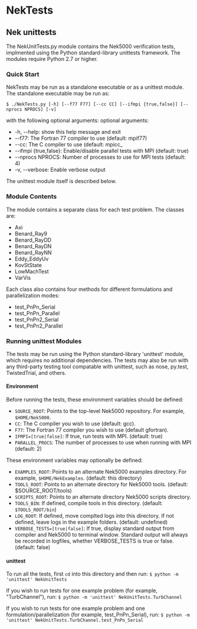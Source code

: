 NekTests
========
Nek unittests
-------------

The NekUnitTests.py module contains the Nek5000 verification tests, implmented 
using the Python standard-library unittests framework.  The modules require 
Python 2.7 or higher.  

### Quick Start

NekTests may be run as a standalone executable or as a unittest module.
The standalone executable may be run as:

`$ ./NekTests.py [-h] [--f77 F77] [--cc CC] [--ifmpi {true,false}] [--nprocs NPROCS] [-v]
`

with the following optional arguments:
optional arguments:
*  -h, --help: show this help message and exit
*  --f77:  The Fortran 77 compiler to use (default: mpif77)
*  --cc:  The C compiler to use (default: mpicc_
*  --ifmpi {true,false}:  Enable/disable parallel tests with MPI (default: true)
*  --nprocs NPROCS:  Number of processes to use for MPI tests (default: 4)
*  -v, --verbose:  Enable verbose output

The unittest module itself is described below.

### Module Contents

The module contains a separate class for each test problem.  The classes are:
* Axi
* Benard_Ray9
* Benard_RayDD
* Benard_RayDN
* Benard_RayNN
* Eddy_EddyUv
* KovStState
* LowMachTest
* VarVis

Each class also contains four methods for different formulations and
parallelization modes:
* test_PnPn_Serial
* test_PnPn_Parallel
* test_PnPn2_Serial
* test_PnPn2_Parallel

### Running unittest Modules

The tests may be run using the Python standard-library 'unittest' module, which
requires no additional dependencies.  The tests may also be run with any
third-party testing tool compatable with unittest, such as nose, py.test,
TwistedTrial, and others.  

#### Environment

Before running the tests, these environment variables should be defined:

* `SOURCE_ROOT`: Points to the top-level Nek5000 repository. For example, 
  `$HOME/Nek5000`.
* `CC`: The C compiler you wish to use (default: gcc).
* `F77`: The Fortran 77 compiler you wish to use (default gfortran).
* `IFMPI=[true|false]`: If true, run tests with MPI. (default: true)
* `PARALLEL_PROCS`: The number of processes to use when running with MPI
  (default: 2)

These environment variables may optionally be defined:
* `EXAMPLES_ROOT`: Points to an alternate Nek5000 examples directory.  For
   example, `$HOME/NekExamples`. (default: this directory)
* `TOOLS_ROOT`: Points to an alternate directory for Nek5000 tools. (default:
   $SOURCE_ROOT/tools)
* `SCRIPTS_ROOT`: Points to an alternate directory Nek5000 scripts directory. 
* `TOOLS_BIN`: If defined, compile tools in this directory. (default: `$TOOLS_ROOT/bin`)
* `LOG_ROOT`: If defined, move complted logs into this directory.  If not defined,
  leave logs in the example folders.  (default: undefined)
* `VERBOSE_TESTS=[true|false]`: If true, display standard output from compiler and
   Nek5000 to terminal window.  Standard output will always be recorded in
   logfiles, whether VERBOSE_TESTS is true or false.  (default: false)

#### unittest

To run all the tests, first `cd` into this directory and then run:
`$ python -m 'unittest' NekUnitTests`

If you wish to run tests for one example problem (for example, "TurbChannel"), run:
`$ python -m 'unittest' NekUnitTests.TurbChannel`

If you wish to run tests for one example problem and one
formulation/parallelization (for example, test_PnPn_Serial), run:
`$ python -m 'unittest' NekUnitTests.TurbChannel.test_PnPn_Serial`
